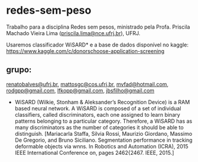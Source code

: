 # redes-sem-peso

Trabalho para a disciplina Redes sem pesos, ministrado pela Profa. Priscila Machado Vieira Lima (priscila.lima@nce.ufrj.br), UFRJ.


Usaremos classificador WiSARD* e a base de dados disponível no kaggle:
https://www.kaggle.com/c/donorschoose-application-screening

## grupo:
renatobalves@ufrj.br,
mattosgc@cos.ufrj.br,
mvfad@hotmail.com,
rodgpp@gmail.com,
lfkopp@gmail.com,
jbsfilho@gmail.com

* WiSARD (Wilkie, Stonham & Aleksander’s Recognition Device) is a RAM based neural network. A WiSARD is composed of a set of individual classifiers, called discriminators, each one assigned to learn binary patterns belonging to a particular category. Therefore, a WiSARD has as many discriminators as the number of categories it should be able to distinguish. [Mariacarla Staffa, Silvia Rossi, Maurizio Giordano, Massimo De Gregorio, and Bruno Siciliano. Segmentation performance in tracking deformable objects via wnns. In Robotics and Automation (ICRA), 2015 IEEE International Conference on, pages 2462{2467. IEEE, 2015.]

